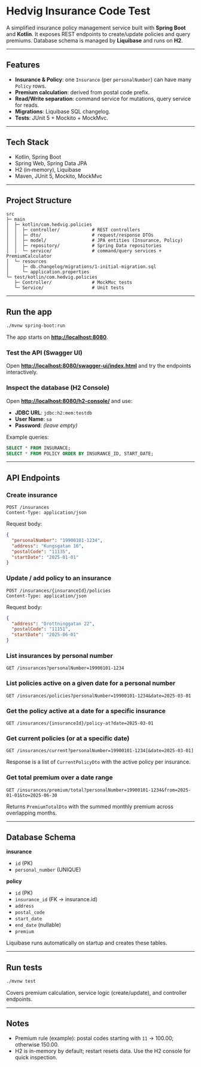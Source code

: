 # Hedvig Insurance Code Test

A simplified insurance policy management service built with **Spring Boot** and **Kotlin**. It exposes REST endpoints to create/update policies and query premiums. Database schema is managed by **Liquibase** and runs on **H2**.

---

## Features

* **Insurance & Policy**: one `Insurance` (per `personalNumber`) can have many `Policy` rows.
* **Premium calculation**: derived from postal code prefix.
* **Read/Write separation**: command service for mutations, query service for reads.
* **Migrations**: Liquibase SQL changelog.
* **Tests**: JUnit 5 + Mockito + MockMvc.

---

## Tech Stack

* Kotlin, Spring Boot
* Spring Web, Spring Data JPA
* H2 (in‑memory), Liquibase
* Maven, JUnit 5, Mockito, MockMvc

---

## Project Structure

```
src
├─ main
│  ├─ kotlin/com.hedvig.policies
│  │  ├─ controller/            # REST controllers
│  │  ├─ dto/                   # request/response DTOs
│  │  ├─ model/                 # JPA entities (Insurance, Policy)
│  │  ├─ repository/            # Spring Data repositories
│  │  └─ service/               # command/query services + PremiumCalculator
│  └─ resources
│     ├─ db.changelog/migrations/1-initial-migration.sql
│     └─ application.properties
└─ test/kotlin/com.hedvig.policies
   ├─ Controller/               # MockMvc tests
   └─ Service/                  # Unit tests
```

---

## Run the app

```bash
./mvnw spring-boot:run
```

The app starts on **[http://localhost:8080](http://localhost:8080)**.

### Test the API (Swagger UI)

Open **[http://localhost:8080/swagger-ui/index.html](http://localhost:8080/swagger-ui/index.html)** and try the endpoints interactively.

### Inspect the database (H2 Console)

Open **[http://localhost:8080/h2-console/](http://localhost:8080/h2-console/)** and use:

* **JDBC URL**: `jdbc:h2:mem:testdb`
* **User Name**: `sa`
* **Password**: *(leave empty)*

Example queries:

```sql
SELECT * FROM INSURANCE;
SELECT * FROM POLICY ORDER BY INSURANCE_ID, START_DATE;
```

---

## API Endpoints

### Create insurance

```
POST /insurances
Content-Type: application/json
```

Request body:

```json
{
  "personalNumber": "19900101-1234",
  "address": "Kungsgatan 16",
  "postalCode": "11135",
  "startDate": "2025-01-01"
}
```

### Update / add policy to an insurance

```
POST /insurances/{insuranceId}/policies
Content-Type: application/json
```

Request body:

```json
{
  "address": "Drottninggatan 22",
  "postalCode": "11151",
  "startDate": "2025-06-01"
}
```

### List insurances by personal number

```
GET /insurances?personalNumber=19900101-1234
```

### List policies active on a given date for a personal number

```
GET /insurances/policies?personalNumber=19900101-1234&date=2025-03-01
```

### Get the policy active at a date for a specific insurance

```
GET /insurances/{insuranceId}/policy-at?date=2025-03-01
```

### Get current policies (or at a specific date)

```
GET /insurances/current?personalNumber=19900101-1234[&date=2025-03-01]
```

Response is a list of `CurrentPolicyDto` with the active policy per insurance.

### Get total premium over a date range

```
GET /insurances/premium/total?personalNumber=19900101-1234&from=2025-01-01&to=2025-06-30
```

Returns `PremiumTotalDto` with the summed monthly premium across overlapping months.

---

## Database Schema

**insurance**

* `id` (PK)
* `personal_number` (UNIQUE)

**policy**

* `id` (PK)
* `insurance_id` (FK → insurance.id)
* `address`
* `postal_code`
* `start_date`
* `end_date` (nullable)
* `premium`

Liquibase runs automatically on startup and creates these tables.

---

## Run tests

```bash
./mvnw test
```

Covers premium calculation, service logic (create/update), and controller endpoints.

---

## Notes

* Premium rule (example): postal codes starting with `11` → 100.00; otherwise 150.00.
* H2 is in-memory by default; restart resets data. Use the H2 console for quick inspection.
